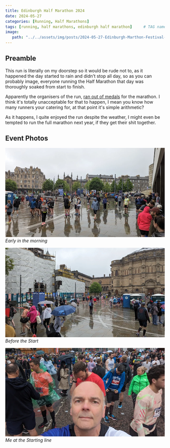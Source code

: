 ```yaml
---
title: Edinburgh Half Marathon 2024
date: 2024-05-27
categories: [Running, Half Marathons]
tags: [running, half marathons, edinburgh half marathon]     # TAG names should always be lowercase
image:
   path: "../../assets/img/posts/2024-05-27-Edinburgh-Marthon-Festival-2024/header.webp"
---
```



## Preamble

This run is literally on my doorstep so it would be rude not to, as it happened the day started to rain and didn’t stop all day, so as you can probably image, everyone running the Half Marathon that day was thoroughly soaked from start to finish.

Apparently the organisers of the run, [ran out of medals](https://news.stv.tv/east-central/edinburgh-marathon-runners-fuming-after-organisers-run-out-of-competitor-medals) for the marathon. I think it's totally unacceptable for that to happen, I mean you know how many runners your catering for, at that point it's simple arithmetic?

As it happens, I quite enjoyed the run despite the weather, I might even be tempted to run the full marathon next year, if they get their shit together.

## Event Photos

![Early in the morning](../../assets/img/posts/2024-05-27-Edinburgh-Marthon-Festival-2024/Early_Before_Start.webp)_Early in the morning_

![Before the Start](../../assets/img/posts/2024-05-27-Edinburgh-Marthon-Festival-2024/Before_Start.webp)_Before the Start_

![Me at the starting line](../../assets/img/posts/2024-05-27-Edinburgh-Marthon-Festival-2024/Starting_Line1.webp)_Me at the Starting line_
